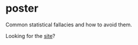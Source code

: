 # poster
Common statistical fallacies and how to avoid them.

Looking for the [site](https://statisticalfallacies.github.io/poster/)?
